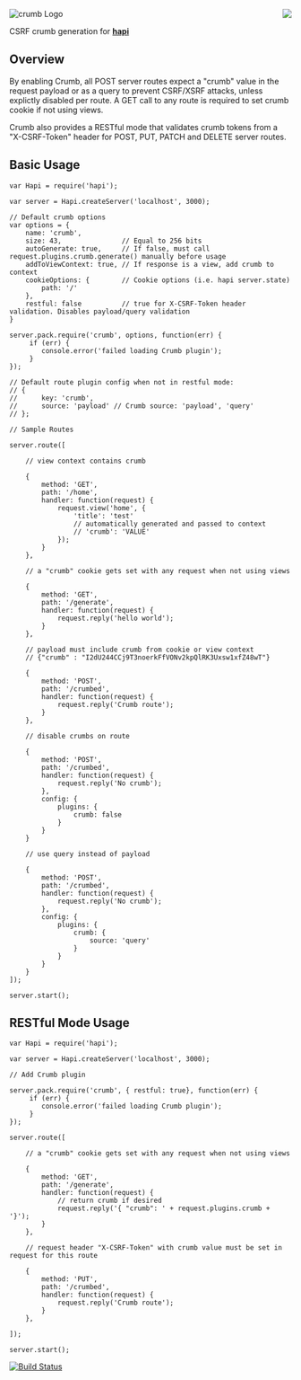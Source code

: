 <a href="https://github.com/spumko"><img src="https://raw.github.com/spumko/spumko/master/images/from.png" align="right" /></a>
![crumb Logo](https://raw.github.com/spumko/crumb/master/images/crumb.png)

CSRF crumb generation for [**hapi**](https://github.com/spumko/hapi)

## Overview
By enabling Crumb, all POST server routes expect a "crumb" value in the request payload or as a query to prevent CSRF/XSRF attacks, unless explictly disabled per route. A GET call to any route is required to set crumb cookie if not using views.

Crumb also provides a RESTful mode that validates crumb tokens from a "X-CSRF-Token" header for POST, PUT, PATCH and DELETE server routes.

## Basic Usage

	var Hapi = require('hapi');
	
	var server = Hapi.createServer('localhost', 3000);
	
	// Default crumb options
	var options = {
  		name: 'crumb',
 		size: 43,               // Equal to 256 bits
    	autoGenerate: true,     // If false, must call request.plugins.crumb.generate() manually before usage
    	addToViewContext: true, // If response is a view, add crumb to context
    	cookieOptions: {        // Cookie options (i.e. hapi server.state)
        	path: '/'
    	},
   		restful: false          // true for X-CSRF-Token header validation. Disables payload/query validation
	}
	
	server.pack.require('crumb', options, function(err) {
   		 if (err) {
   		 	console.error('failed loading Crumb plugin');
   		 }
	});
	
	// Default route plugin config when not in restful mode:
	// {
	//	    key: 'crumb',
	//	    source: 'payload' // Crumb source: 'payload', 'query'
	// };

	// Sample Routes
	
	server.route([
	
		// view context contains crumb
		
		{
			method: 'GET',
			path: '/home',
			handler: function(request) {
				request.view('home', {
					'title': 'test'
					// automatically generated and passed to context
					// 'crumb': 'VALUE'
				});
			}
		},
		
		// a "crumb" cookie gets set with any request when not using views
		
		{ 
			method: 'GET',
			path: '/generate', 
			handler: function(request) {
				request.reply('hello world');
			}
		}, 
		
		// payload must include crumb from cookie or view context
		// {"crumb" : "I2dU244CCj9T3noerkFfVONv2kpQlRK3Uxsw1xfZ48wT"}
		
		{
			method: 'POST',
			path: '/crumbed', 
			handler: function(request) {
				request.reply('Crumb route');
			}		
		},
		
		// disable crumbs on route
		
		{
			method: 'POST',
			path: '/crumbed', 
			handler: function(request) {
				request.reply('No crumb');
			},
			config: {
				plugins: {
					crumb: false
				}
			}		
		}
		
		// use query instead of payload
		
		{
			method: 'POST',
			path: '/crumbed', 
			handler: function(request) {
				request.reply('No crumb');
			},
			config: {
				plugins: {
					crumb: {
					    source: 'query'
					}
				}
			}		
		}
	]);
	
	server.start();

## RESTful Mode Usage

	var Hapi = require('hapi');
	
	var server = Hapi.createServer('localhost', 3000);
		
	// Add Crumb plugin
	
	server.pack.require('crumb', { restful: true}, function(err) {
   		 if (err) {
   		 	console.error('failed loading Crumb plugin');
   		 }
	});
	
	server.route([
		
		// a "crumb" cookie gets set with any request when not using views
		
		{ 
			method: 'GET',
			path: '/generate', 
			handler: function(request) {
				// return crumb if desired
				request.reply('{ "crumb": ' + request.plugins.crumb + '}');
			}
		}, 
		
		// request header "X-CSRF-Token" with crumb value must be set in request for this route
		
		{
			method: 'PUT',
			path: '/crumbed', 
			handler: function(request) {
				request.reply('Crumb route');
			}		
		},

	]);
	
	server.start();


[![Build Status](https://secure.travis-ci.org/spumko/crumb.png)](http://travis-ci.org/spumko/crumb)
